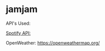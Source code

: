 # jamjam

API's Used:

[Spotify API: ](https://developer.spotify.com/documentation/web-api/)

OpenWeather: https://openweathermap.org/

